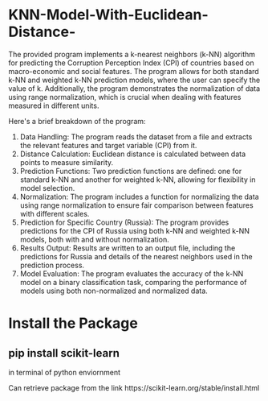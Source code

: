 # KNN-Model-With-Euclidean-Distance-

<p> The provided program implements a k-nearest neighbors (k-NN) algorithm for predicting the Corruption Perception Index (CPI) of countries based on macro-economic and social features. The program allows for both standard k-NN and weighted k-NN prediction models, where the user can specify the value of k. Additionally, the program demonstrates the normalization of data using range normalization, which is crucial when dealing with features measured in different units.

Here's a brief breakdown of the program:

1. Data Handling: The program reads the dataset from a file and extracts the relevant features and target variable (CPI) from it.
2. Distance Calculation: Euclidean distance is calculated between data points to measure similarity.
3. Prediction Functions: Two prediction functions are defined: one for standard k-NN and another for weighted k-NN, allowing for flexibility in model selection.
4. Normalization: The program includes a function for normalizing the data using range normalization to ensure fair comparison between features with different scales.
5. Prediction for Specific Country (Russia): The program provides predictions for the CPI of Russia using both k-NN and weighted k-NN models, both with and without normalization.
6. Results Output: Results are written to an output file, including the predictions for Russia and details of the nearest neighbors used in the prediction process.
7. Model Evaluation: The program evaluates the accuracy of the k-NN model on a binary classification task, comparing the performance of models using both non-normalized and normalized data.</p>

# Install the Package 

## pip install scikit-learn  
<p> in terminal of python enviornment</p>

<p> Can retrieve package from the link https://scikit-learn.org/stable/install.html</p>

